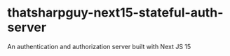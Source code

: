 # thatsharpguy-next15-stateful-auth-server
An authentication and authorization server built with Next JS 15
